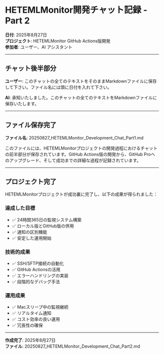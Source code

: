 # HETEMLMonitor開発チャット記録 - Part 2

**日付**: 2025年8月27日  
**プロジェクト**: HETEMLMonitor GitHub Actions版開発  
**参加者**: ユーザー、AI アシスタント

---

## チャット後半部分

**ユーザー**: このチャットの全てのテキストをそのままMarkdownファイルに保存して下さい。ファイル名には頭に日付を入れて下さい。

**AI**: 承知いたしました。このチャットの全てのテキストをMarkdownファイルに保存いたします。

---

## ファイル保存完了

**ファイル名**: 20250827_HETEMLMonitor_Development_Chat_Part1.md

このファイルには、HETEMLMonitorプロジェクトの開発過程におけるチャットの前半部分が保存されています。GitHub Actions版の開発から、GitHub Proへのアップグレード、そして成功までの詳細な過程が記録されています。

---

## プロジェクト完了

HETEMLMonitorプロジェクトが成功裏に完了し、以下の成果が得られました：

### 達成した目標
- ✅ 24時間365日の監視システム構築
- ✅ ローカル版とGitHub版の併用
- ✅ 通知の区別機能
- ✅ 安定した運用開始

### 技術的成果
- ✅ SSH/SFTP接続の自動化
- ✅ GitHub Actionsの活用
- ✅ エラーハンドリングの実装
- ✅ 段階的なデバッグ手法

### 運用成果
- ✅ Macスリープ中の監視継続
- ✅ リアルタイム通知
- ✅ コスト効率の良い運用
- ✅ 冗長性の確保

---

**作成完了**: 2025年8月27日  
**ファイル**: 20250827_HETEMLMonitor_Development_Chat_Part2.md
